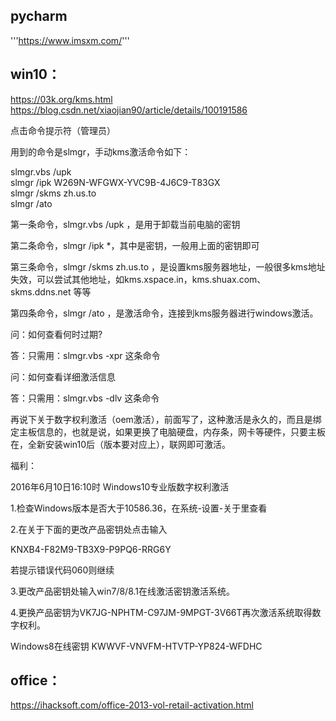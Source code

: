 ## pycharm
'''https://www.imsxm.com/'''


## win10：    
https://03k.org/kms.html   
https://blog.csdn.net/xiaojian90/article/details/100191586   

点击命令提示符（管理员）

用到的命令是slmgr，手动kms激活命令如下：

slmgr.vbs /upk   
slmgr /ipk W269N-WFGWX-YVC9B-4J6C9-T83GX   
slmgr /skms zh.us.to   
slmgr /ato   

第一条命令，slmgr.vbs /upk ，是用于卸载当前电脑的密钥

第二条命令，slmgr /ipk *，其中是密钥，一般用上面的密钥即可

第三条命令，slmgr /skms zh.us.to ，是设置kms服务器地址，一般很多kms地址失效，可以尝试其他地址，如kms.xspace.in，kms.shuax.com、skms.ddns.net 等等

第四条命令，slmgr /ato ，是激活命令，连接到kms服务器进行windows激活。

问：如何查看何时过期?

答：只需用：slmgr.vbs -xpr 这条命令

问：如何查看详细激活信息

答：只需用：slmgr.vbs -dlv 这条命令

再说下关于数字权利激活（oem激活），前面写了，这种激活是永久的，而且是绑定主板信息的，也就是说，如果更换了电脑硬盘，内存条，网卡等硬件，只要主板在，全新安装win10后（版本要对应上），联网即可激活。

福利：

2016年6月10日16:10时 Windows10专业版数字权利激活

1.检查Windows版本是否大于10586.36，在系统-设置-关于里查看

2.在关于下面的更改产品密钥处点击输入

KNXB4-F82M9-TB3X9-P9PQ6-RRG6Y

若提示错误代码060则继续

3.更改产品密钥处输入win7/8/8.1在线激活密钥激活系统。

4.更换产品密钥为VK7JG-NPHTM-C97JM-9MPGT-3V66T再次激活系统取得数字权利。

Windows8在线密钥 KWWVF-VNVFM-HTVTP-YP824-WFDHC



## office：   
https://ihacksoft.com/office-2013-vol-retail-activation.html   

